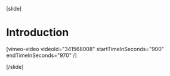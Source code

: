[slide]
# Introduction

[vimeo-video videoId="341568008" startTimeInSeconds="900" endTimeInSeconds="970" /]

[/slide]
